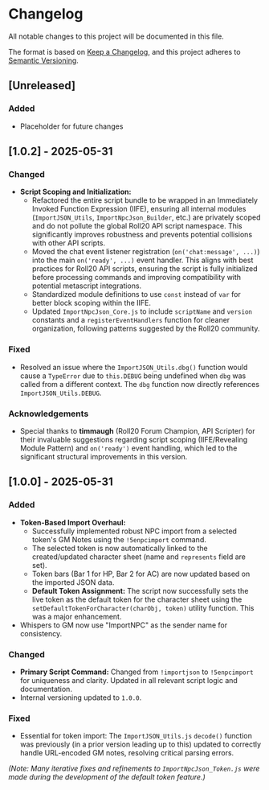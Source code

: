 # Changelog

All notable changes to this project will be documented in this file.

The format is based on [Keep a Changelog](https://keepachangelog.com/en/1.0.0/),
and this project adheres to [Semantic Versioning](https://semver.org/spec/v2.0.0.html).

## [Unreleased]

### Added
- Placeholder for future changes

## [1.0.2] - 2025-05-31

### Changed
- **Script Scoping and Initialization:**
    - Refactored the entire script bundle to be wrapped in an Immediately Invoked Function Expression (IIFE), ensuring all internal modules (`ImportJSON_Utils`, `ImportNpcJson_Builder`, etc.) are privately scoped and do not pollute the global Roll20 API script namespace. This significantly improves robustness and prevents potential collisions with other API scripts.
    - Moved the chat event listener registration (`on('chat:message', ...)`) into the main `on('ready', ...)` event handler. This aligns with best practices for Roll20 API scripts, ensuring the script is fully initialized before processing commands and improving compatibility with potential metascript integrations.
    - Standardized module definitions to use `const` instead of `var` for better block scoping within the IIFE.
    - Updated `ImportNpcJson_Core.js` to include `scriptName` and `version` constants and a `registerEventHandlers` function for cleaner organization, following patterns suggested by the Roll20 community.

### Fixed
- Resolved an issue where the `ImportJSON_Utils.dbg()` function would cause a `TypeError` due to `this.DEBUG` being undefined when `dbg` was called from a different context. The `dbg` function now directly references `ImportJSON_Utils.DEBUG`.

### Acknowledgements
- Special thanks to **timmaugh** (Roll20 Forum Champion, API Scripter) for their invaluable suggestions regarding script scoping (IIFE/Revealing Module Pattern) and `on('ready')` event handling, which led to the significant structural improvements in this version.

## [1.0.0] - 2025-05-31

### Added
- **Token-Based Import Overhaul:**
    - Successfully implemented robust NPC import from a selected token's GM Notes using the `!5enpcimport` command.
    - The selected token is now automatically linked to the created/updated character sheet (name and `represents` field are set).
    - Token bars (Bar 1 for HP, Bar 2 for AC) are now updated based on the imported JSON data.
    - **Default Token Assignment:** The script now successfully sets the live token as the default token for the character sheet using the `setDefaultTokenForCharacter(charObj, token)` utility function. This was a major enhancement.
- Whispers to GM now use "ImportNPC" as the sender name for consistency.

### Changed
- **Primary Script Command:** Changed from `!importjson` to `!5enpcimport` for uniqueness and clarity. Updated in all relevant script logic and documentation.
- Internal versioning updated to `1.0.0`.

### Fixed
- Essential for token import: The `ImportJSON_Utils.js` `decode()` function was previously (in a prior version leading up to this) updated to correctly handle URL-encoded GM notes, resolving critical parsing errors.

*(Note: Many iterative fixes and refinements to `ImportNpcJson_Token.js` were made during the development of the default token feature.)* 